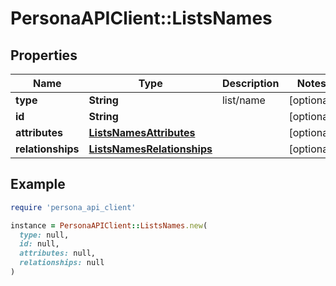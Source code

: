 # PersonaAPIClient::ListsNames

## Properties

| Name | Type | Description | Notes |
| ---- | ---- | ----------- | ----- |
| **type** | **String** | list/name | [optional] |
| **id** | **String** |  | [optional] |
| **attributes** | [**ListsNamesAttributes**](ListsNamesAttributes.md) |  | [optional] |
| **relationships** | [**ListsNamesRelationships**](ListsNamesRelationships.md) |  | [optional] |

## Example

```ruby
require 'persona_api_client'

instance = PersonaAPIClient::ListsNames.new(
  type: null,
  id: null,
  attributes: null,
  relationships: null
)
```

